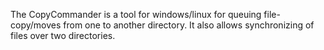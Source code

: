The CopyCommander is a tool for windows/linux for queuing file-copy/moves from one to another directory. It also allows synchronizing of files over two directories.
